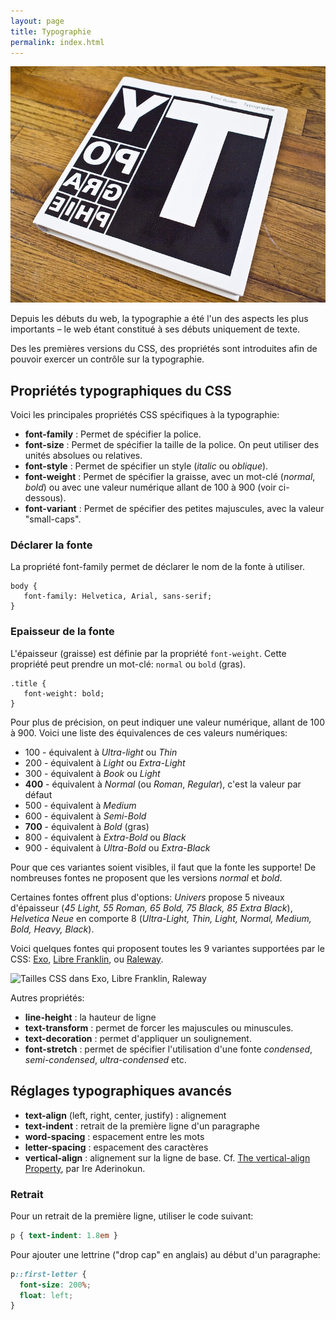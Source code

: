 ```yaml
---
layout: page
title: Typographie
permalink: index.html
---
```


![Emil Ruder: Typographie (1967)](img/emil-ruder-typographie-800px.jpg)

Depuis les débuts du web, la typographie a été l'un des aspects les plus importants – le web étant constitué à ses débuts uniquement de texte.

Des les premières versions du CSS, des propriétés sont introduites afin de pouvoir exercer un contrôle sur la typographie.

## Propriétés typographiques du CSS

Voici les principales propriétés CSS spécifiques à la typographie:

* **font-family** : Permet de spécifier la police.
* **font-size** : Permet de spécifier la taille de la police. On peut utiliser des unités absolues ou relatives.
* **font-style** : Permet de spécifier un style (*italic* ou *oblique*).
* **font-weight** : Permet de spécifier la graisse, avec un mot-clé (*normal*, *bold*) ou avec une valeur numérique allant de 100 à 900 (voir ci-dessous).
* **font-variant** : Permet de spécifier des petites majuscules, avec la valeur "small-caps".

### Déclarer la fonte

La propriété font-family permet de déclarer le nom de la fonte à utiliser.

```
body {
   font-family: Helvetica, Arial, sans-serif; 
}
```

### Epaisseur de la fonte

L'épaisseur (graisse) est définie par la propriété `font-weight`. Cette propriété peut prendre un mot-clé: `normal` ou `bold` (gras). 

```
.title {
   font-weight: bold; 
}
```

Pour plus de précision, on peut indiquer une valeur numérique, allant de 100 à 900. Voici une liste des équivalences de ces valeurs numériques:

* 100 - équivalent à *Ultra-light* ou *Thin*
* 200 - équivalent à *Light* ou *Extra-Light*
* 300 - équivalent à *Book* ou *Light*
* **400** - équivalent à *Normal* (ou *Roman*, *Regular*), c'est la valeur par défaut
* 500 - équivalent à *Medium*
* 600 - équivalent à *Semi-Bold* 
* **700** - équivalent à *Bold* (gras)
* 800 - équivalent à *Extra-Bold* ou *Black*
* 900 - équivalent à *Ultra-Bold* ou *Extra-Black*

Pour que ces variantes soient visibles, il faut que la fonte les supporte! De nombreuses fontes ne proposent que les versions *normal* et *bold*. 

Certaines fontes offrent plus d'options: *Univers* propose 5 niveaux d'épaisseur (*45 Light, 55 Roman, 65 Bold, 75 Black, 85 Extra Black*), *Helvetica Neue* en comporte 8 (*Ultra-Light, Thin, Light, Normal, Medium, Bold, Heavy, Black*). 

Voici quelques fontes qui proposent toutes les 9 variantes supportées par le CSS: [Exo](https://fonts.google.com/specimen/Exo), [Libre Franklin](https://github.com/impallari/Libre-Franklin), ou [Raleway](https://github.com/impallari/Raleway).

![Tailles CSS dans Exo, Libre Franklin, Raleway](/cours-css/img/CSS-font-weight.png)

Autres propriétés:

* **line-height** : la hauteur de ligne 
* **text-transform** : permet de forcer les majuscules ou minuscules.
* **text-decoration** : permet d'appliquer un soulignement.
* **font-stretch** : permet de spécifier l'utilisation d'une fonte *condensed*, *semi-condensed*, *ultra-condensed* etc.

## Réglages typographiques avancés

- **text-align** (left, right, center, justify) : alignement
- **text-indent** : retrait de la première ligne d'un paragraphe
- **word-spacing** : espacement entre les mots
- **letter-spacing** : espacement des caractères
- **vertical-align** : alignement sur la ligne de base. Cf. [The vertical-align Property](https://bitsofco.de/the-vertical-align-property/), par Ire Aderinokun.

### Retrait

Pour un retrait de la première ligne, utiliser le code suivant:

```css
p { text-indent: 1.8em }
```

Pour ajouter une lettrine ("drop cap" en anglais) au début d'un paragraphe:

```css
p::first-letter {
  font-size: 200%;
  float: left;
}
```

